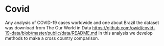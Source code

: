 # Covid
Any analysis of COVID-19 cases worldwide and one about Brazil the dataset was download from The Our World in Data https://github.com/owid/covid-19-data/blob/master/public/data/README.md
In this analysis we develop methods to make a cross country comparison.
